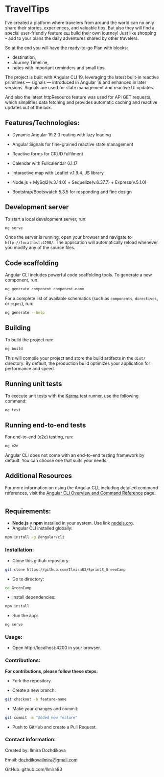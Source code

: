 # TravelTips

I’ve created a platform where travelers from around the world can no only share their stories, experiences, and valuable tips.
But also they will find a special user-friendly feature ещ build their own journey!
Just like shopping - add to your plans the daily adventures shared by other travelers.

So at the end you will have the ready-to-go Plan with blocks:
 - destination,
 - Journey Timeline,
 - notes with important reminders and small tips.

The project is built with Angular CLI 19, leveraging the latest built-in reactive primitives — signals — introduced in Angular 16 and enhanced in later versions. Signals are used for state management and reactive UI updates.

And also the latest httpResource feature was used for API GET requests, which simplifies data fetching and provides automatic caching and reactive updates out of the box.

## Features/Technologies:

- Dynamic Angular 19.2.0 routing with lazy loading

- Angular Signals for fine-grained reactive state management

- Reactive forms for CRUD fulfilment

- Calendar with Fullcalendar 6.1.17 

- Intaractive map with Leaflet v.1.9.4. JS library

- Node.js + MySql2(v.3.14.0) + Sequelize(v.6.37.7) + Express(v.5.1.0)

- Bootstrap/Bootswatch 5.3.5 for responding and fine design



## Development server

To start a local development server, run:

```bash
ng serve
```

Once the server is running, open your browser and navigate to `http://localhost:4200/`. The application will automatically reload whenever you modify any of the source files.

## Code scaffolding

Angular CLI includes powerful code scaffolding tools. To generate a new component, run:

```bash
ng generate component component-name
```

For a complete list of available schematics (such as `components`, `directives`, or `pipes`), run:

```bash
ng generate --help
```

## Building

To build the project run:

```bash
ng build
```

This will compile your project and store the build artifacts in the `dist/` directory. By default, the production build optimizes your application for performance and speed.

## Running unit tests

To execute unit tests with the [Karma](https://karma-runner.github.io) test runner, use the following command:

```bash
ng test
```

## Running end-to-end tests

For end-to-end (e2e) testing, run:

```bash
ng e2e
```

Angular CLI does not come with an end-to-end testing framework by default. You can choose one that suits your needs.

## Additional Resources

For more information on using the Angular CLI, including detailed command references, visit the [Angular CLI Overview and Command Reference](https://angular.dev/tools/cli) page.
#

## Requirements:

- **Node.js** y **npm** installed in your system. Use link [nodejs.org](https://nodejs.org/).
- Angular CLI installed globally:

```bash
npm install -g @angular/cli
```

### Installation: 

- Clone this github repository:

```bash
git clone https://github.com/Ilmira83/Sprint8_GreenCamp
```
- Go to directory:
```bash
cd GreenCamp
```
- Install dependencies:
```bash
npm install
```
- Run the app:
```bash
ng serve
```
### Usage: 

- Open http://localhost:4200 in your browser.

### Contributions:

**For contributions, please follow these steps:**

- Fork the repository.

- Create a new branch:
```bash
git checkout -b feature-name
```
- Make your changes and commit:
```bash
git commit -m "Added new feature"
```
- Push to GitHub and create a Pull Request.

### Contact information:

Created by: Ilmira Dozhdikova

Email: dozhdikovailmira@gmail.com

GitHub: github.com/Ilmira83